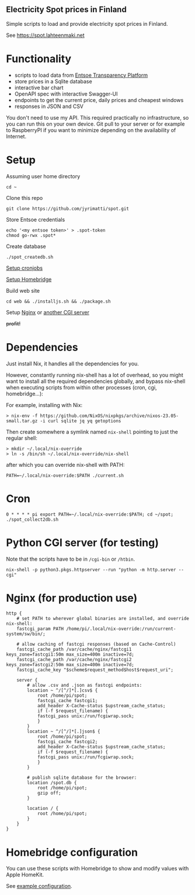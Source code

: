 Electricity Spot prices in Finland
----------------------------------

Simple scripts to load and provide electricity spot prices in Finland.

See https://spot.lahteenmaki.net

Functionality
=============

- scripts to load data from [Entsoe Transparency Platform](https://transparency.entsoe.eu/content/static_content/Static%20content/web%20api/Guide.html)
- store prices in a Sqlite database
- interactive bar chart
- OpenAPI spec with interactive Swagger-UI
- endpoints to get the current price, daily prices and cheapest windows
- responses in JSON and CSV

You don't need to use my API. This required practically no infrastructure, so you can run this on your own device.
Git pull to your server or for example to RaspberryPI if you want to minimize depending on the availability of Internet.

Setup
=====

Assuming user home directory
```
cd ~
```

Clone this repo
```
git clone https://github.com/jyrimatti/spot.git
```

Store Entsoe credentials
```
echo '<my entsoe token>' > .spot-token
chmod go-rwx .spot*
```

Create database
```
./spot_createdb.sh
```

[Setup cronjobs](#cron)

[Setup Homebridge](#homebridge-configuration)

Build web site
```
cd web && ./installjs.sh && ./package.sh
```

Setup [Nginx](#nginx-for-production-use) or [another CGI server](#python-cgi-server-for-testing)

~~profit!~~

Dependencies
============

Just install Nix, it handles all the dependencies for you.

However, constantly running nix-shell has a lot of overhead, so you might want to install all the required dependencies globally, and bypass nix-shell when executing scripts from within other processes (cron, cgi, homebridge...):

For example, installing with Nix:
```
> nix-env -f https://github.com/NixOS/nixpkgs/archive/nixos-23.05-small.tar.gz -i curl sqlite jq yq getoptions
```

Then create somewhere a symlink named `nix-shell` pointing to just the regular shell:
```
> mkdir ~/.local/nix-override
> ln -s /bin/sh ~/.local/nix-override/nix-shell
```

after which you can override nix-shell with PATH:
```
PATH=~/.local/nix-override:$PATH ./current.sh
```

Cron
====

```
0 * * * * pi export PATH=~/.local/nix-override:$PATH; cd ~/spot; ./spot_collect2db.sh
```

Python CGI server (for testing)
===============================

Note that the scripts have to be in `/cgi-bin` or `/htbin`.
```
nix-shell -p python3.pkgs.httpserver --run "python -m http.server --cgi"
```

Nginx (for production use)
==========================

```
http {
    # set PATH to wherever global binaries are installed, and override nix-shell:
    fastcgi_param PATH /home/pi/.local/nix-override:/run/current-system/sw/bin/;
    
    # allow caching of fastcgi responses (based on Cache-Control)
    fastcgi_cache_path /var/cache/nginx/fastcgi1 keys_zone=fastcgi1:50m max_size=400m inactive=7d;
    fastcgi_cache_path /var/cache/nginx/fastcgi2 keys_zone=fastcgi2:50m max_size=400m inactive=7d;
    fastcgi_cache_key "$scheme$request_method$host$request_uri";

    server {
        # allow .csv and .json as fastcgi endpoints:
        location ~ ^/[^/]*[.]csv$ {
            root /home/pi/spot;
            fastcgi_cache fastcgi1;
            add_header X-Cache-status $upstream_cache_status;
            if (-f $request_filename) {
            fastcgi_pass unix:/run/fcgiwrap.sock;
            }
        }
        location ~ ^/[^/]*[.]json$ {
            root /home/pi/spot;
            fastcgi_cache fastcgi2;
            add_header X-Cache-status $upstream_cache_status;
            if (-f $request_filename) {
            fastcgi_pass unix:/run/fcgiwrap.sock;
            }
        }

        # publish sqlite database for the browser:
        location /spot.db {
            root /home/pi/spot;
            gzip off;
        }

        location / {
            root /home/pi/spot;
        }
    }
}
```

Homebridge configuration
========================

You can use these scripts with Homebridge to show and modify values with Apple HomeKit.

See [example configuration](homebridge/config.json).
